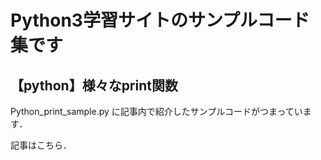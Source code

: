 # Python3学習サイトのサンプルコード集です
## 【python】様々なprint関数
Python_print_sample.py に記事内で紹介したサンプルコードがつまっています．

記事はこちら．



